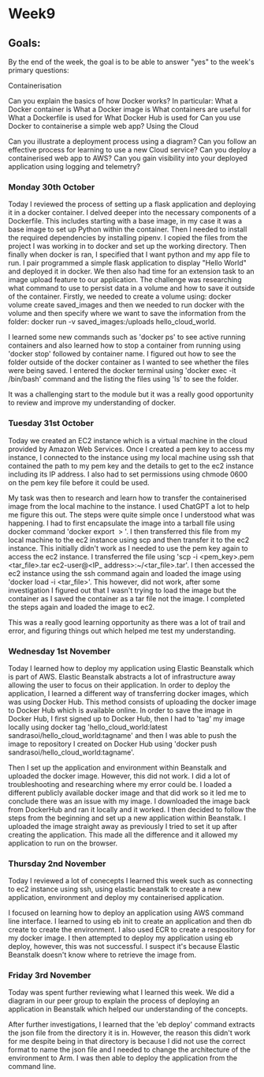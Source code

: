 <h1>Week9</h1>

<h2>Goals:</h2>

By the end of the week, the goal is to be able to answer "yes" to the week's primary questions:

Containerisation

Can you explain the basics of how Docker works? In particular:
What a Docker container is
What a Docker image is
What containers are useful for
What a Dockerfile is used for
What Docker Hub is used for
Can you use Docker to containerise a simple web app?
Using the Cloud

Can you illustrate a deployment process using a diagram?
Can you follow an effective process for learning to use a new Cloud service?
Can you deploy a containerised web app to AWS?
Can you gain visibility into your deployed application using logging and telemetry?

<h3>Monday 30th October</h3>
Today I reviewed the process of setting up a flask application and deploying it in a docker container. I delved deeper into the necessary components of a Dockerfile. This includes starting with a base image, in my case it was a base image to set up Python within the container. Then I needed to install the required dependencies by installing pipenv. I copied the files from the project I was working in to docker and set up the working directory. Then finally when docker is ran, I specified that I want python and my app file to run. I pair programmed a simple flask application to display "Hello World" and deployed it in docker. We then also had time for an extension task to an image upload feature to our application. The challenge was researching what command to use to persist data in a volume and how to save it outside of the container. Firstly, we needed to create a volume using: docker volume create saved_images and then we needed to run docker with the volume and then specify where we want to save the information from the folder: docker run -v saved_images:/uploads hello_cloud_world.

I learned some new commands such as 'docker ps' to see active running containers and also learned how to stop a container from running using 'docker stop' followed by container name. I figured out how to see the folder outside of the docker container as I wanted to see whether the files were being saved. I entered the docker terminal using 'docker exec -it <name of container> /bin/bash' command and the listing the files using 'ls' to see the folder. 

It was a challenging start to the module but it was a really good opportunity to review and improve my understanding of docker.

<h3>Tuesday 31st October</h3>

Today we created an EC2 instance which is a virtual machine in the cloud provided by Amazon Web Services. Once I created a pem key to access my instance, I connected to the instance using my local machine using ssh that contained the path to my pem key and the details to get to the ec2 instance including its IP address. 
I also had to set permissions using chmode 0600 on the pem key file before it could be used. 

My task was then to research and learn how to transfer the containerised image from the local machine to the instance. I used ChatGPT a lot to help me figure this out. The steps were quite simple once I understood what was happening. I had to first encapsulate the image into a tarball file using docker command 'docker export <image name>  > <name of tarball file>'. I then transferred this file from my local machine to the ec2 instance using scp and then transfer it to the ec2 instance. This initially didn't work as I needed to use the pem key again to access the ec2 instance. I transferred the file using 'scp -i <pem_key>.pem <tar_file>.tar ec2-user@<IP_ address>:~/<tar_file>.tar'. I then accessed the ec2 instance using the ssh command again and loaded the image using 'docker load -i <tar_file>'. This however, did not work, after some investigation I figured out that I wasn't trying to load the image but the container as I saved the container as a tar file not the image. I completed the steps again and loaded the image to ec2.

This was a really good learning opportunity as there was a lot of trail and error, and figuring things out which helped me test my understanding.

<h3>Wednesday 1st November</h3>

Today I learned how to deploy my application using Elastic Beanstalk which is part of AWS. Elastic Beanstalk abstracts a lot of infrastructure away allowing the user to focus on their application. In order to deploy the application, I learned a different way of transferring docker images, which was using Docker Hub. This method consists of uploading the docker image to Docker Hub which is available online. In order to save the image in Docker Hub, I first signed up to Docker Hub, then I had to 'tag' my image locally using docker tag 'hello_cloud_world:latest sandrasoi/hello_cloud_world:tagname' and then I was able to push the image to repository I created on Docker Hub using 'docker push sandrasoi/hello_cloud_world:tagname'. 

Then I set up the application and environment within Beanstalk and uploaded the docker image. However, this did not work. I did a lot of troubleshooting and researching where my error could be. I loaded a different publicly available docker image and that did work so it led me to conclude there was an issue with my image. I downloaded the image back from DockerHub and ran it locally and it worked. I then decided to follow the steps from the beginning and set up a new application within Beanstalk. I uploaded the image straight away as previously I tried to set it up after creating the application. This made all the difference and it allowed my application to run on the browser. 

<h3>Thursday 2nd November</h3>

Today I reviewed a lot of conecepts I learned this week such as connecting to ec2 instance using ssh, using elastic beanstalk to create a new application, environment and deploy my containerised application.

I focused on learning how to deploy an application using AWS command line interface. I learned to using eb init to create an application and then db create to create the environment. I also used ECR to create a respository for my docker image. I then attempted to deploy my application using eb deploy, however, this was not successful. I suspect it's because Elastic Beanstalk doesn't know where to retrieve the image from. 

<h3>Friday 3rd November</h3>

Today was spent further reviewing what I learned this week. We did a diagram in our peer group to explain the process of deploying an application in Beanstalk which helped our understanding of the concepts. 

After further investigations, I learned that the 'eb deploy' command extracts the json file from the directory it is in. However, the reason this didn't work for me despite being in that directory is because I did not use the correct format to name the json file and I needed to change the architecture of the environment to Arm. I was then able to deploy the application from the command line.  

